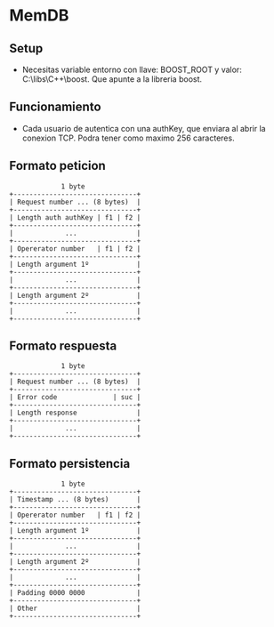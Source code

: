 # MemDB

## Setup

- Necesitas variable entorno con llave: BOOST_ROOT y valor: C:\libs\C++\boost. Que apunte a la libreria boost.

## Funcionamiento

- Cada usuario de autentica con una authKey, que enviara al abrir la conexion TCP. Podra tener como maximo 256 caracteres.

## Formato peticion

````
             1 byte
+-------------------------------+
| Request number ... (8 bytes)  | 
+-------------------------------+
| Length auth authKey | f1 | f2 |   
+-------------------------------+   
|             ...               | 
+-------------------------------+
| Opererator number   | f1 | f2 |   
+-------------------------------+   
| Length argument 1º            | 
+-------------------------------+
|             ...               | 
+-------------------------------+
| Length argument 2º            | 
+-------------------------------+
|             ...               | 
+-------------------------------+
````

## Formato respuesta

````
             1 byte
+-------------------------------+
| Request number ... (8 bytes)  |   
+-------------------------------+
| Error code              | suc |   
+-------------------------------+   
| Length response               |
+-------------------------------+
|             ...               | 
+-------------------------------+
````

## Formato persistencia

````
             1 byte
+-------------------------------+
| Timestamp ... (8 bytes)       |   
+-------------------------------+   
| Opererator number   | f1 | f2 |   
+-------------------------------+   
| Length argument 1º            | 
+-------------------------------+
|             ...               | 
+-------------------------------+
| Length argument 2º            | 
+-------------------------------+
|             ...               | 
+-------------------------------+
| Padding 0000 0000             |
+-------------------------------+
| Other                         |
+-------------------------------+

````
